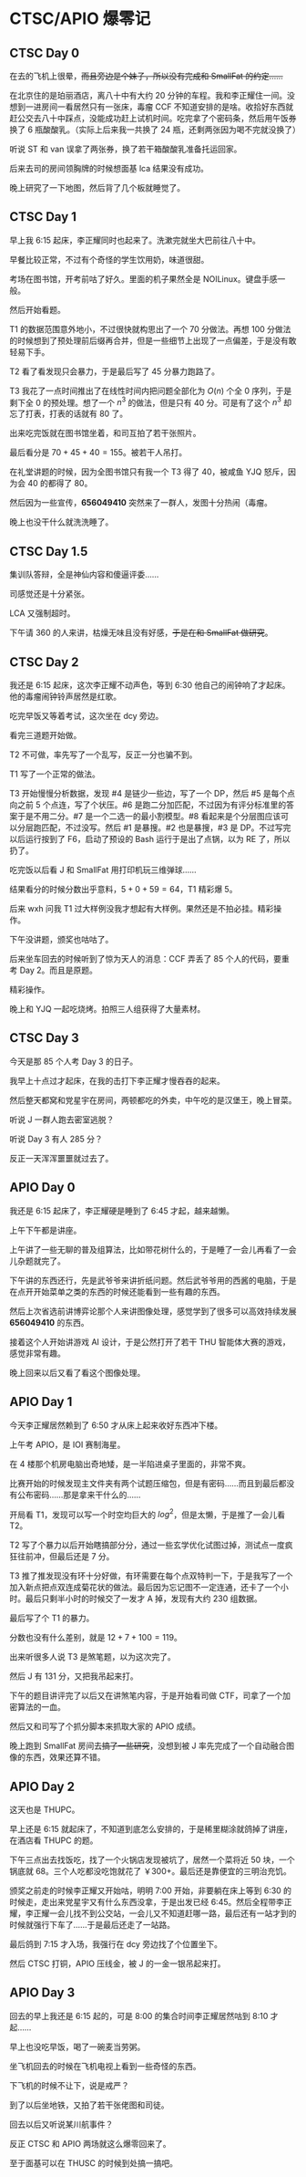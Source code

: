 # CTSC/APIO 爆零记

## CTSC Day 0

在去的飞机上很晕，<del>而且旁边是个妹子，所以没有完成和 SmallFat 的约定……</del>

在北京住的是珀丽酒店，离八十中有大约 20 分钟的车程。我和李正耀住一间。没想到一进房间一看居然只有一张床，毒瘤 CCF 不知道安排的是啥。收拾好东西就赶公交去八十中踩点，没能成功赶上试机时间。吃完拿了个密码条，然后用午饭券换了 6 瓶酸酸乳。（实际上后来我一共换了 24 瓶，还剩两张因为喝不完就没换了）

听说 ST 和 van 误拿了两张券，换了若干箱酸酸乳准备托运回家。

后来去司的房间领胸牌的时候想面基 lca 结果没有成功。

晚上研究了一下地图，然后背了几个板就睡觉了。

## CTSC Day 1

早上我 6:15 起床，李正耀同时也起来了。洗漱完就坐大巴前往八十中。

早餐比较正常，不过有个奇怪的学生饮用奶，味道很甜。

考场在图书馆，开考前咕了好久。里面的机子果然全是 NOILinux。键盘手感一般。

然后开始看题。

T1 的数据范围意外地小，不过很快就构思出了一个 70 分做法。再想 100 分做法的时候想到了预处理前后缀再合并，但是一些细节上出现了一点偏差，于是没有敢轻易下手。

T2 看了看发现只会暴力，于是最后写了 45 分暴力跑路了。

T3 我花了一点时间推出了在线性时间内把问题全部化为 $O(n)$ 个全 0 序列，于是剩下全 0 的预处理。想了一个 $n^3$ 的做法，但是只有 40 分。可是有了这个 $n^3$ 却忘了打表，打表的话就有 80 了。

出来吃完饭就在图书馆坐着，和司互拍了若干张照片。

最后看分是 $70+45+40=155$。被若干人吊打。

在礼堂讲题的时候，因为全图书馆只有我一个 T3 得了 40，被咸鱼 YJQ 怒斥，因为会 40 的都得了 80。

然后因为一些宣传，**656049410** 突然来了一群人，发图十分热闹（毒瘤。

晚上也没干什么就洗洗睡了。

## CTSC Day 1.5

集训队答辩，全是神仙内容和傻逼评委……

司感觉还是十分紧张。

LCA 又强制超时。

下午请 360 的人来讲，枯燥无味且没有好感，<del>于是在和 SmallFat 做研究</del>。

## CTSC Day 2

我还是 6:15 起床，这次李正耀不动声色，等到 6:30 他自己的闹钟响了才起床。他的毒瘤闹钟铃声居然是红歌。

吃完早饭又等着考试，这次坐在 dcy 旁边。

看完三道题开始做。

T2 不可做，率先写了一个乱写，反正一分也骗不到。

T1 写了一个正常的做法。

T3 开始慢慢分析数据，发现 #4 是链少一些边，写了一个 DP，然后 #5 是每个点向之前 5 个点连，写了个状压。#6 是跑二分加匹配，不过因为有评分标准里的答案于是不用二分。#7 是一个二选一的最小割模型。#8 看起来是个分层图应该可以分层跑匹配，不过没写。然后 #1 是暴搜。#2 也是暴搜，#3 是 DP。不过写完以后运行按到了 F6，启动了预设的 Bash 运行于是出了点锅，以为 RE 了，所以扔了。

吃完饭以后看 J 和 SmallFat 用打印机玩三维弹球……

结果看分的时候分数出乎意料，$5+0+59=64$，T1 精彩爆 5。

后来 wxh 问我 T1 过大样例没我才想起有大样例。果然还是不拍必挂。精彩操作。

下午没讲题，颁奖也咕咕了。

后来坐车回去的时候听到了惊为天人的消息：CCF 弄丢了 85 个人的代码，要重考 Day 2。而且是原题。

精彩操作。

晚上和 YJQ 一起吃烧烤。拍照三人组获得了大量素材。

## CTSC Day 3

今天是那 85 个人考 Day 3 的日子。

我早上十点过才起床，在我的击打下李正耀才慢吞吞的起来。

然后整天都窝和党星宇在房间，两顿都吃的外卖，中午吃的是汉堡王，晚上冒菜。

听说 J 一群人跑去密室逃脱？

听说 Day 3 有人 285 分？

反正一天浑浑噩噩就过去了。

## APIO Day 0

我还是 6:15 起床了，李正耀硬是睡到了 6:45 才起，越来越懒。

上午下午都是讲座。

上午讲了一些无聊的普及组算法，比如带花树什么的，于是睡了一会儿再看了一会儿杂题就完了。

下午讲的东西还行，先是武爷爷来讲折纸问题。然后武爷爷用的西酱的电脑，于是在点开开始菜单之类的东西的时候还能看到一些有趣的东西。

然后上次省选前讲博弈论那个人来讲图像处理，感觉学到了很多可以高效持续发展 **656049410** 的东西。

接着这个人开始讲游戏 AI 设计，于是公然打开了若干 THU 智能体大赛的游戏，感觉非常有趣。

晚上回来以后又看了看这个图像处理。

## APIO Day 1

今天李正耀居然赖到了 6:50 才从床上起来收好东西冲下楼。

上午考 APIO，是 IOI 赛制海星。

在 4 楼那个机房电脑出奇地矮，是一半陷进桌子里面的，非常不爽。

比赛开始的时候发现主文件夹有两个试题压缩包，但是有密码……而且到最后都没有公布密码……那是拿来干什么的……

开局看 T1，发现可以写一个时空均巨大的 $log^2$，但是太懒，于是推了一会儿看 T2。

T2 写了个暴力以后开始瞎搞部分分，通过一些玄学优化试图过掉，测试点一度疯狂往前冲，但最后还是 7 分。

T3 推了推发现没有环十分好做，有环需要在每个点双特判一下，于是我写了一个加入新点把点双连成菊花状的做法。最后因为忘记图不一定连通，还卡了一个小时。最后只剩半小时的时候交了一发才 A 掉，发现有大约 230 组数据。

最后写了个 T1 的暴力。

分数也没有什么差别，就是 $12+7+100=119$。

出来听很多人说 T3 是煞笔题，以为这次完了。

然后 J 有 $131$ 分，又把我吊起来打。

下午的题目讲评完了以后又在讲煞笔内容，于是开始看司做 CTF，司拿了一个加密算法的一血。

然后又和司写了个抓分脚本来抓取大家的 APIO 成绩。

晚上跑到 SmallFat 房间去<del>搞了一些研究</del>，没想到被 J 率先完成了一个自动融合图像的东西，效果还算不错。

## APIO Day 2

这天也是 THUPC。

早上还是 6:15 就起床了，不知道到底怎么安排的，于是稀里糊涂就鸽掉了讲座，在酒店看 THUPC 的题。

下午三点出去找饭吃，找了一个火锅店发现被坑了，居然一个菜将近 50 块，一个锅底就 68。三个人吃都没吃饱就花了 ￥300+。最后还是靠便宜的三明治充饥。

颁奖之前走的时候李正耀又开始咕，明明 7:00 开始，非要躺在床上等到 6:30 的时候走，走出来党星宇又有什么东西没拿，于是出发已经 6:45。然后全程带李正耀，李正耀一会儿找不到公交站，一会儿又不知道赶哪一路，最后还有一站才到的时候就强行下车了……于是最后还走了一站路。

最后鸽到 7:15 才入场，我强行在 dcy 旁边找了个位置坐下。

然后 CTSC 打铜，APIO 压线金，被 J 的一金一银吊起来打。

## APIO Day 3

回去的早上我还是 6:15 起的，可是 8:00 的集合时间李正耀居然咕到 8:10 才起……

早上也没吃早饭，喝了一碗麦当劳粥。

坐飞机回去的时候在飞机电视上看到一些奇怪的东西。

下飞机的时候不让下，说是戒严？

到了以后坐地铁，又拍了若干张佬图和司徒。

回去以后又听说某川航事件？

反正 CTSC 和 APIO 两场就这么爆零回来了。

至于面基可以在 THUSC 的时候到处搞一搞吧。